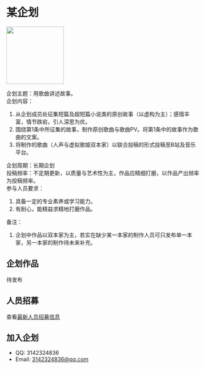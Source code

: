 # 某企划
<img src="assets/logo.png" style="width: 150px; height: auto;"/>

企划主题：用歌曲讲述故事。  
企划内容：  
1. 从企划成员处征集短篇及超短篇小说类的原创故事（以虚构为主）；感情丰富，情节跌宕，引人深思为优。  
2. 围绕第1条中所征集的故事，制作原创歌曲与歌曲PV。将第1条中的故事作为歌曲的文案。  
3. 将制作的歌曲（人声与虚拟歌姬双本家）以联合投稿的形式投稿至B站及音乐平台。  

企划周期：长期企划  
投稿频率：不定期更新，以质量与艺术性为主，作品应精细打磨，以作品产出频率为投稿频率。  
参与人员要求：  
1. 具备一定的专业素养或学习能力。  
2. 有耐心，能精益求精地打磨作品。  

备注：  
1. 企划中作品以双本家为主，若实在缺少某一本家的制作人员可只发布单一本家，另一本家的制作待未来补充。  

## 企划作品
待发布

## 人员招募
查看[最新人员招募信息](https://docs.qq.com/doc/DRm5qdFpiS0d5TmhR)  

## 加入企划
- QQ: 3142324836
- Email: [3142324836@qq.com](mailto://3142324836@qq.com)